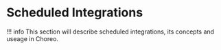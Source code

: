 # Scheduled Integrations

!!! info
    This section will describe scheduled integrations, its concepts and useage in Choreo.

